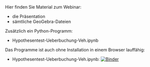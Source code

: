 Hier finden Sie Material zum Webinar:
- die Präsentation
- sämtliche GeoGebra-Dateien
  
Zusätzlich ein Python-Programm:
- Hypothesentest-Ueberbuchung-Veh.ipynb

Das Programme ist auch ohne Installation in einem Browser lauffähig:
- Hypothesentest-Ueberbuchung-Veh.ipynb: [![Binder](https://mybinder.org/badge_logo.svg)](https://mybinder.org/v2/gh/RVeh/GeoGebraSekII/main?filepath=Hypothesentest-Ueberbuchung-Veh.ipynb)
